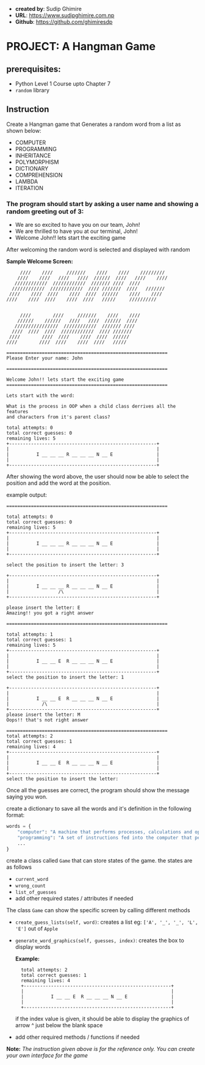 - **created by**: Sudip Ghimire
- **URL**: https://www.sudipghimire.com.np
- **Github**: https://github.com/ghimiresdp
# PROJECT: A Hangman Game

## prerequisites:
- Python Level 1 Course upto Chapter 7
- `random` library

## Instruction

Create a Hangman game that Generates a random word from a list as shown below:

- COMPUTER
- PROGRAMMING
- INHERITANCE
- POLYMORPHISM
- DICTIONARY
- COMPREHENSION
- LAMBDA
- ITERATION

### The program should start by asking a user name and showing a random greeting out of 3:

- We are so excited to have you on our team, John!
- We are thrilled to have you at our terminal, John!
- Welcome John!! lets start the exciting game


After welcoming the random word is selected and displayed with random

**Sample Welcome Screen:**
```
     ////    ////     ///////    ////    ////    /////////
    ////    ////   ////   ////  //////  ////   ////    ////
   ////////////  ////////////  /////// ////  ////
  ////////////  ////////////  //// ///////  ////   ///////
 ////    ////  ////    ////  ////  //////    ////    ////
////    ////  ////    ////  ////   /////     //////////


     ////        ////     ///////    ////    ////
    //////    //////   ////   ////  //////  ////
   ////////////////  ////////////  /////// ////
  ////  ////  ////  ////////////  //// ///////
 ////        ////  ////    ////  ////  //////
////        ////  ////    ////  ////   /////

===========================================================
Please Enter your name: John

===========================================================

Welcome John!! lets start the exciting game
===========================================================

Lets start with the word:

What is the process in OOP when a child class derrives all the features
and characters from it's parent class?

total attempts: 0
total correct guesses: 0
remaining lives: 5
+------------------------------------------------------+
|                                                      |
|          I __ __ __ R __ __ __ N __ E                |
|                                                      |
+------------------------------------------------------+

```

After showing the word above, the user should now be able to select the position and add the word at the position.

example output:

```
===========================================================

total attempts: 0
total correct guesses: 0
remaining lives: 5
+------------------------------------------------------+
|                                                      |
|          I __ __ __ R __ __ __ N __ E                |
|                                                      |
+------------------------------------------------------+

select the position to insert the letter: 3

+------------------------------------------------------+
|                                                      |
|          I __ __ __ R __ __ __ N __ E                |
|                  /\                                  |
+------------------------------------------------------+

please insert the letter: E
Amazing!! you got a right answer

===========================================================

total attempts: 1
total correct guesses: 1
remaining lives: 5
+------------------------------------------------------+
|                                                      |
|          I __ __ E  R __ __ __ N __ E                |
|                                                      |
+------------------------------------------------------+
select the position to insert the letter: 1

+------------------------------------------------------+
|                                                      |
|          I __ __ E  R __ __ __ N __ E                |
|            /\                                        |
+------------------------------------------------------+
please insert the letter: M
Oops!! that's not right answer

===========================================================
total attempts: 2
total correct guesses: 1
remaining lives: 4
+------------------------------------------------------+
|                                                      |
|          I __ __ E  R __ __ __ N __ E                |
|                                                      |
+------------------------------------------------------+
select the position to insert the letter:
```

Once all the guesses are correct, the program should show the message saying you won.


create a dictionary to save all the words and it's definition in the following format:

```python
words = {
    "computer": "A machine that performs processes, calculations and operations based on instructions provided",
    "programming": "A set of instructions fed into the computer that performs particular computation",
    ...
}
```

create a class called `Game` that can store states of the game.
the states are as follows
- `current_word`
- `wrong_count`
- `list_of_guesses`
- add other required states / attributes if needed

The class `Game` can show the specific screen by calling different methods
- `create_guess_lists(self, word)`: creates a list eg: `['A', '_', '_', 'L', 'E']` out of `Apple`
- `generate_word_graphics(self, guesses, index)`: creates the box to display words

  **Example:**
  ```
    total attempts: 2
    total correct guesses: 1
    remaining lives: 4
    +------------------------------------------------------+
    |                                                      |
    |          I __ __ E  R __ __ __ N __ E                |
    |                                                      |
    +------------------------------------------------------+
  ```
    if the index value is given, it should be able to display the graphics of arrow ^ just below the blank space
- add other required methods / functions if needed


**Note:** *The instruction given above is for the reference only. You can create your own interface for the game*
